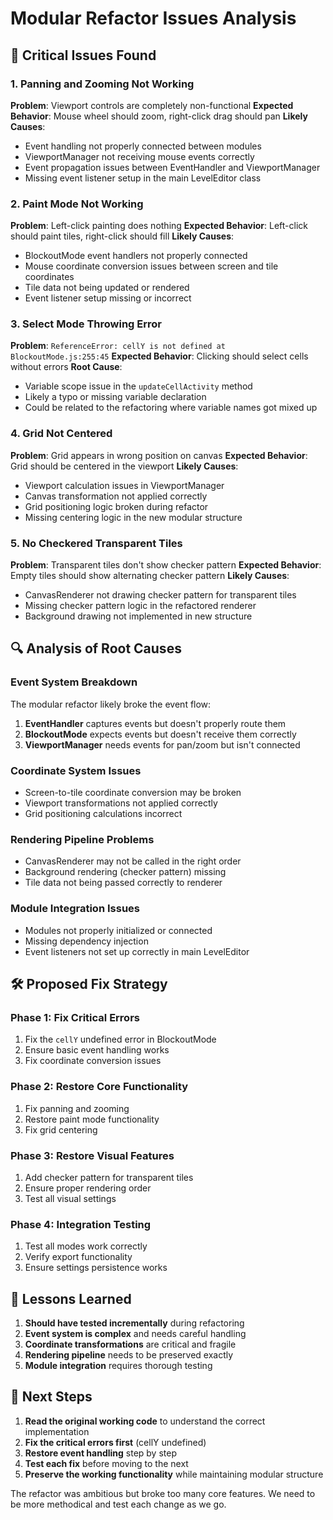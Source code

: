 # Modular Refactor Issues Analysis

## 🚨 **Critical Issues Found**

### **1. Panning and Zooming Not Working**
**Problem**: Viewport controls are completely non-functional
**Expected Behavior**: Mouse wheel should zoom, right-click drag should pan
**Likely Causes**:
- Event handling not properly connected between modules
- ViewportManager not receiving mouse events correctly
- Event propagation issues between EventHandler and ViewportManager
- Missing event listener setup in the main LevelEditor class

### **2. Paint Mode Not Working**
**Problem**: Left-click painting does nothing
**Expected Behavior**: Left-click should paint tiles, right-click should fill
**Likely Causes**:
- BlockoutMode event handlers not properly connected
- Mouse coordinate conversion issues between screen and tile coordinates
- Tile data not being updated or rendered
- Event listener setup missing or incorrect

### **3. Select Mode Throwing Error**
**Problem**: `ReferenceError: cellY is not defined at BlockoutMode.js:255:45`
**Expected Behavior**: Clicking should select cells without errors
**Root Cause**: 
- Variable scope issue in the `updateCellActivity` method
- Likely a typo or missing variable declaration
- Could be related to the refactoring where variable names got mixed up

### **4. Grid Not Centered**
**Problem**: Grid appears in wrong position on canvas
**Expected Behavior**: Grid should be centered in the viewport
**Likely Causes**:
- Viewport calculation issues in ViewportManager
- Canvas transformation not applied correctly
- Grid positioning logic broken during refactor
- Missing centering logic in the new modular structure

### **5. No Checkered Transparent Tiles**
**Problem**: Transparent tiles don't show checker pattern
**Expected Behavior**: Empty tiles should show alternating checker pattern
**Likely Causes**:
- CanvasRenderer not drawing checker pattern for transparent tiles
- Missing checker pattern logic in the refactored renderer
- Background drawing not implemented in new structure

## 🔍 **Analysis of Root Causes**

### **Event System Breakdown**
The modular refactor likely broke the event flow:
1. **EventHandler** captures events but doesn't properly route them
2. **BlockoutMode** expects events but doesn't receive them correctly
3. **ViewportManager** needs events for pan/zoom but isn't connected

### **Coordinate System Issues**
- Screen-to-tile coordinate conversion may be broken
- Viewport transformations not applied correctly
- Grid positioning calculations incorrect

### **Rendering Pipeline Problems**
- CanvasRenderer may not be called in the right order
- Background rendering (checker pattern) missing
- Tile data not being passed correctly to renderer

### **Module Integration Issues**
- Modules not properly initialized or connected
- Missing dependency injection
- Event listeners not set up correctly in main LevelEditor

## 🛠️ **Proposed Fix Strategy**

### **Phase 1: Fix Critical Errors**
1. Fix the `cellY` undefined error in BlockoutMode
2. Ensure basic event handling works
3. Fix coordinate conversion issues

### **Phase 2: Restore Core Functionality**
1. Fix panning and zooming
2. Restore paint mode functionality
3. Fix grid centering

### **Phase 3: Restore Visual Features**
1. Add checker pattern for transparent tiles
2. Ensure proper rendering order
3. Test all visual settings

### **Phase 4: Integration Testing**
1. Test all modes work correctly
2. Verify export functionality
3. Ensure settings persistence works

## 📝 **Lessons Learned**

1. **Should have tested incrementally** during refactoring
2. **Event system is complex** and needs careful handling
3. **Coordinate transformations** are critical and fragile
4. **Rendering pipeline** needs to be preserved exactly
5. **Module integration** requires thorough testing

## 🎯 **Next Steps**

1. **Read the original working code** to understand the correct implementation
2. **Fix the critical errors first** (cellY undefined)
3. **Restore event handling** step by step
4. **Test each fix** before moving to the next
5. **Preserve the working functionality** while maintaining modular structure

The refactor was ambitious but broke too many core features. We need to be more methodical and test each change as we go.
